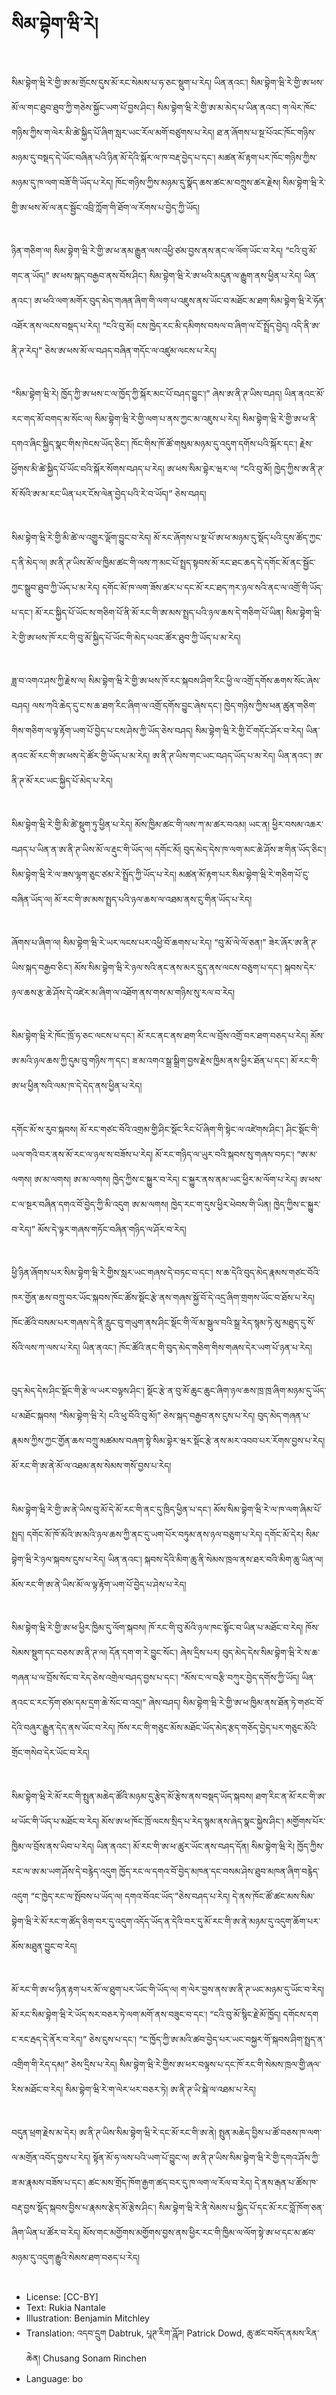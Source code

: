 # སིམ་བྷེག་ཝི་རེ།

##
སིམ་བྷེག་ཝི་རེ་གྱི་ཨ་མ་གྲོངས་དུས་མོ་རང་སེམས་པ་ཧ་ཅང་སྡུག་པ་རེད། ཡིན་ནའང་། སིམ་བྷེག་ཝི་རེ་གྱི་ཨ་ཕས་མོ་ལ་གང་ཐུབ་ཐུབ་ཀྱི་གཅེས་སྐྱོང་ཡག་པོ་བྱས་ཤིང་། སིམ་བྷེག་ཝི་རེ་གྱི་ཨ་མ་མེད་པ་ཡིན་ནའང་། ག་ལེར་ཁོང་གཉིས་ཀྱིས་ག་ལེར་མི་ཚེ་སྐྱིད་པོ་ཞིག་སླར་ཡང་རོལ་མགོ་བཙུགས་པ་རེད། ཐ་ན་ཞོགས་པ་སྔ་པོའང་ཁོང་གཉིས་མཉམ་དུ་བསྡད་དེ་ཡོང་བཞིན་པའི་ཉིན་མོ་དེའི་སྐོར་ལ་ཁ་བརྡ་བྱེད་པ་དང་། མཚན་མོ་རྟག་པར་ཁོང་གཉིས་ཀྱིས་མཉམ་དུ་ཁ་ལག་བཟོ་གི་ཡོད་པ་རེད། ཁོང་གཉིས་ཀྱིས་མཉམ་དུ་སྣོད་ཆས་ཚང་མ་བཀྲུས་ཚར་རྗེས། སིམ་བྷེག་ཝི་རེ་གྱི་ཨ་ཕས་མོ་ལ་ནང་སྦྱོང་འབྲི་ཀློག་གི་ཐོག་ལ་རོགས་པ་བྱེད་ཀྱི་ཡོད།

##
ཉིན་གཅིག་ལ། སིམ་བྷེག་ཝི་རེ་གྱི་ཨ་ཕ་ནམ་རྒྱུན་ལས་འཕྱི་ཙམ་བྱས་ནས་ནང་ལ་ལོག་ཡོང་བ་རེད། “ངའི་བུ་མོ་གང་ན་ཡོད།” ཨ་ཕས་སྐད་བརྒྱབ་ནས་བོས་ཤིང་། སིམ་བྷེག་ཝི་རེ་ཨ་ཕའི་མདུན་ལ་རྒྱུག་ནས་ཕྱིན་པ་རེད། ཡིན་ནའང་། ཨ་ཕའི་ལག་མགོར་བུད་མེད་གཞན་ཞིག་གི་ལག་པ་འཇུས་ནས་ཡོང་བ་མཐོང་མ་ཐག་སིམ་བྷེག་ཝི་རེ་ཧོན་འཐོར་ནས་ལངས་བསྡད་པ་རེད། “ངའི་བུ་མོ། ངས་ཁྱེད་རང་མི་དམིགས་བསལ་བ་ཞིག་ལ་ངོ་སྤྲོད་བྱེད། འདི་ནི་ཨ་ནི་ཊ་རེད།” ཅེས་ཨ་ཕས་མོ་ལ་བཤད་བཞིན་གདོང་ལ་འཛུམ་ལངས་པ་རེད།

##
“སིམ་བྷེག་ཝི་རེ། ཁྱོད་ཀྱི་ཨ་ཕས་ང་ལ་ཁྱོད་ཀྱི་སྐོར་མང་པོ་བཤད་བྱུང་།” ཞེས་ཨ་ནི་ཊ་ཡིས་བཤད། ཡིན་ནའང་མོ་རང་གད་མོ་བགད་མ་སོང་ལ། སིམ་བྷེག་ཝི་རེ་གྱི་ལག་པ་ནས་ཀྱང་མ་འཇུས་པ་རེད། སིམ་བྷེག་ཝི་རེ་གྱི་ཨ་ཕ་ནི་དགའ་ཞིང་སྐྱིད་སྣང་གིས་ཁེངས་ཡོད་ཅིང་། ཁོང་གིས་ཁོ་ཚོ་གསུམ་མཉམ་དུ་འདུག་དགོས་པའི་སྐོར་དང་། རྗེས་ཕྱོགས་མི་ཚེ་སྐྱིད་པོ་ཡོང་བའི་སྐོར་སོགས་བཤད་པ་རེད། ཨ་ཕས་སིམ་བྷེར་ཝར་ལ། “ངའི་བུ་མོ། ཁྱེད་ཀྱིས་ཨ་ནི་ཊ་སོ་སོའི་ཨ་མ་རང་ཡིན་པར་ངོས་ལེན་བྱེད་པའི་རེ་བ་ཡོད།” ཅེས་བཤད།

##
སིམ་བྷེག་ཝི་རེ་གྱི་མི་ཚེ་ལ་འགྱུར་ལྡོག་བྱུང་བ་རེད། མོ་རང་ཞོགས་པ་སྔ་པོ་ཨ་ཕ་མཉམ་དུ་སྡོད་པའི་དུས་ཚོད་ཀྱང་ད་ནི་མེད་ལ། ཨ་ནི་ཊ་ཡིས་མོ་ལ་ཁྱིམ་ཚང་གི་ལས་ཀ་མང་པོ་སྤྲད་སྟབས་མོ་རང་ཐང་ཆད་དེ་དགོང་མོ་ནང་སྦྱོང་ཀྱང་སྒྲུབ་ཐུབ་ཀྱི་ཡོད་པ་མ་རེད། དགོང་མོ་ཁ་ལག་ཟོས་ཚར་པ་དང་མོ་རང་ཐད་ཀར་ཉལ་སའི་ནང་ལ་འགྲོ་གི་ཡོད་པ་དང་། མོ་རང་སྐྱིད་པོ་ཡོང་ས་གཅིག་པོ་ནི་མོ་རང་གི་ཨ་མས་སྤྲད་པའི་ཉལ་ཆས་དེ་གཅིག་པོ་ཡིན། སིམ་བྷེག་ཝི་རེ་གྱི་ཨ་ཕས་ཁོ་རང་གི་བུ་མོ་སྐྱིད་པོ་ཡོང་གི་མེད་པའང་ཚོར་ཐུབ་ཀྱི་ཡོད་པ་མ་རེད།

##
ཟླ་བ་འགའ་ཤས་ཀྱི་རྗེས་ལ། སིམ་བྷེག་ཝི་རེ་གྱི་ཨ་ཕས་ཁོ་རང་སྐབས་ཤིག་རིང་ཕྱི་ལ་འགྲོ་དགོས་ཆགས་སོང་ཞེས་བཤད། ལས་ཀའི་ཆེད་དུ་ང་ས་ཆ་ཐག་རིང་ཞིག་ལ་འགྲོ་དགོས་བྱུང་ཞེས་དང་། ཁྱེད་གཉིས་ཀྱིས་ཕན་ཚུན་གཅིག་གིས་གཅིག་ལ་ལྟ་རྟོག་ཡག་པོ་བྱེད་པ་ངས་ཤེས་ཀྱི་ཡོད་ཅེས་བཤད། སིམ་བྷེག་ཝི་རེ་གྱི་ངོ་གདོང་ཤོར་བ་རེད། ཡིན་ནའང་མོ་རང་གི་ཨ་ཕས་དེ་ཚོར་གྱི་ཡོད་པ་མ་རེད། ཨ་ནི་ཊ་ཡིས་གང་ཡང་བཤད་ཡོད་པ་མ་རེད། ཡིན་ནའང་། ཨ་ནི་ཊ་མོ་རང་ཡང་སྐྱིད་པོ་མེད་པ་རེད།

##
སིམ་བྷེག་ཝི་རེ་གྱི་མི་ཚེ་སྡུག་ཏུ་ཕྱིན་པ་རེད། མོས་ཁྱིམ་ཚང་གི་ལས་ཀ་མ་ཚར་བའམ། ཡང་ན། ཕྱིར་བསམ་འཆར་བཤད་པ་ཡིན་ན་ཨ་ནི་ཊ་ཡིས་མོ་ལ་རྡུང་གི་ཡོད་ལ། དགོང་མོ། བུད་མེད་དེས་ཁ་ལག་མང་ཆེ་ཤོས་ཟ་གིན་ཡོད་ཅིང་། སིམ་བྷེག་ཝི་རེ་ལ་ཟས་ལྷག་ཅུང་ཙམ་རེ་སྤྲོད་ཀྱི་ཡོད་པ་རེད། མཚན་མོ་རྟག་པར་སིམ་བྷེག་ཝི་རེ་གཅིག་པོ་ངུ་བཞིན་ཡོད་ལ། མོ་རང་གི་ཨ་མས་སྤྲད་པའི་ཉལ་ཆས་ལ་འཐམ་ནས་ངུ་གིན་ཡོད་པ་རེད།

##
ཞོགས་པ་ཞིག་ལ། སིམ་བྷེག་ཝི་རེ་ཡར་ལངས་པར་འཕྱི་བོ་ཆགས་པ་རེད། “བུ་མོ་ལེ་ལོ་ཅན།” ཟེར་ཞོར་ཨ་ནི་ཊ་ཡིས་སྐད་བརྒྱབ་ཅིང་། མོས་སིམ་བྷེག་ཝི་རེ་ཉལ་སའི་ནང་ནས་མར་དྲུད་ནས་ལངས་བཅུག་པ་དང་། སྐབས་དེར་ཉལ་ཆས་རྩ་ཆེ་ཤོས་དེ་འཛེར་མ་ཞིག་ལ་འཐོག་ནས་གས་མ་གཉིས་སུ་རལ་བ་རེད།

##
སིམ་བྷེག་ཝི་རེ་ཁོང་ཁྲོ་ཧ་ཅང་ལངས་པ་དང་། མོ་རང་ནང་ནས་ཐག་རིང་ལ་བྲོས་འགྲོ་བར་ཐག་བཅད་པ་རེད། མོས་ཨ་མའི་ཉལ་ཆས་ཀྱི་དུམ་བུ་གཉིས་ཀ་དང་། ཟ་མ་འགའ་སྒྲ་སྒྲིག་བྱས་རྗེས་ཁྱིམ་ནས་ཕྱིར་ཐོན་པ་དང་། མོ་རང་གི་ཨ་ཕ་ཕྱིན་སའི་ལམ་ཁ་དེ་དེད་ནས་ཕྱིན་པ་རེད།

##
དགོང་མོ་ས་རུབ་སྐབས། མོ་རང་གཙང་བོའི་འགྲམ་གྱི་ཤིང་སྡོང་རིང་པོ་ཞིག་གི་སྟེང་ལ་འཛེགས་ཤིང་། ཤིང་སྡོང་གི་ཡལ་གའི་བར་ནས་མོ་རང་ལ་ཉལ་ས་བཟོས་པ་རེད། མོ་རང་གཉིད་ལ་ཡུར་བའི་སྐབས་སུ་གཞས་བཏང་། “ཨ་མ་ལགས། ཨ་མ་ལགས། ཨ་མ་ལགས། ཁྱེད་ཀྱིས་ང་སྐྱུར་བ་རེད། ང་སྐྱུར་ནས་ནམ་ཡང་ཕྱིར་མ་ལོག་པ་རེད། ཨ་ཕས་ང་ལ་སྔར་བཞིན་དགའ་བོ་བྱེད་ཀྱི་མི་འདུག ཨ་མ་ལགས། ཁྱེད་རང་ག་དུས་ཕྱིར་ཕེབས་གི་ཡིན། ཁྱེད་ཀྱིས་ང་སྐྱུར་བ་རེད།” མོས་དེ་ལྟར་གཞས་གཏོང་བཞིན་གཉིད་ལ་ཤོར་བ་རེད།

##
ཕྱི་ཉིན་ཞོགས་པར་སིམ་བྷེག་ཝི་རེ་གྱིས་སླར་ཡང་གཞས་དེ་བཏང་བ་དང་། ས་ཆ་དེའི་བུད་མེད་རྣམས་གཙང་བོའི་ཁར་གྱོན་ཆས་བཀྲུ་བར་ཡོང་སྐབས་ཁོང་ཚོས་སྡོང་རྩེ་ནས་གཞས་སྐྱོ་བོ་དེ་འདྲ་ཞིག་གྲགས་ཡོང་བ་ཐོས་པ་རེད། ཁོང་ཚོའི་བསམ་པར་གཞས་དེ་ནི་རླུང་བུ་གཡུག་ནས་ཤིང་སྡོང་གི་ལོ་མ་སྒུལ་བའི་སྒྲ་རེད་སྙམ་ཏེ་མུ་མཐུད་དུ་སོ་སོའི་ལས་ཀ་ལས་པ་རེད། ཡིན་ནའང་། ཁོང་ཚོའི་ནང་གི་བུད་མེད་གཅིག་གིས་གཞས་དེར་ཡག་པོ་ཉན་པ་རེད།

##
བུད་མེད་དེས་ཤིང་སྡོང་གི་རྩེ་ལ་ཡར་བལྟས་ཤིང་། སྡོང་རྩེ་ན་བུ་མོ་ཆུང་ཆུང་ཞིག་ཉལ་ཆས་ཁྲ་ཁྲ་ཞིག་མཉམ་དུ་ཡོད་པ་མཐོང་སྐབས། “སིམ་བྷེག་ཝི་རེ། ངའི་ཕུ་བོའི་བུ་མོ།” ཅེས་སྐད་བརྒྱབ་ནས་ངུས་པ་རེད། བུད་མེད་གཞན་པ་རྣམས་ཀྱིས་ཀྱང་གྱོན་ཆས་བཀྲུ་མཚམས་བཞག་སྟེ་སིམ་བྷེར་ཝར་སྡོང་རྩེ་ནས་མར་འབབ་པར་རོགས་བྱས་པ་རེད། མོ་རང་གི་ཨ་ནེ་མོ་ལ་འཐམ་ནས་སེམས་གསོ་བྱས་པ་རེད།

##
སིམ་བྷེག་ཝི་རེ་གྱི་ཨ་ནེ་ཡིས་བུ་མོ་དེ་མོ་རང་གི་ནང་དུ་ཁྲིད་ཕྱིན་པ་དང་། མོས་སིམ་བྷེག་ཝི་རེ་ལ་ཁ་ལག་ཞིམ་པོ་སྤྲད། དགོང་མོ་ཁོ་མོའི་ཨ་མའི་ཉལ་ཆས་ཀྱི་ནང་དུ་ཡག་པོར་བཏུམ་ནས་ཉལ་བཅུག་པ་རེད། དགོང་མོ་དེར། སིམ་བྷེག་ཝི་རེ་ཉལ་སྐབས་ངུས་པ་རེད། ཡིན་ནའང་། སྐབས་དེའི་མིག་ཆུ་ནི་སེམས་ཁྲལ་ནས་ཐར་བའི་མིག་ཆུ་ཡིན་ལ། མོས་རང་གི་ཨ་ནེ་ཡིས་མོ་ལ་ལྟ་རྟོག་ཡག་པོ་བྱེད་པ་ཤེས་པ་རེད།

##
སིམ་བྷེག་ཝི་རེ་གྱི་ཨ་ཕ་ཕྱིར་ཁྱིམ་དུ་ལོག་སྐབས། ཁོ་རང་གི་བུ་མོའི་ཉལ་ཁང་སྟོང་བ་ཡིན་པ་མཐོང་བ་རེད། ཁོས་སེམས་སྡུག་དང་བཅས་ཨ་ནི་ཊ་ལ། དོན་དག་ག་རེ་བྱུང་སོང་། ཞེས་དྲིས་པར། བུད་མེད་དེས་སིམ་བྷེག་ཝི་རེ་ས་ཆ་གཞན་པ་ལ་བྲོས་སོང་བ་རེད་ཅེས་འགྲེལ་བཤད་བྱས་པ་དང་། “མོས་ང་ལ་བརྩི་བཀུར་བྱེད་དགོས་ཀྱི་ཡོད། ཡིན་ནའང་ང་རང་ཏོག་ཙམ་དམ་དྲག་ཆེ་སོང་བ་འདྲ།” ཞེས་བཤད། སིམ་བྷེག་ཝི་རེ་གྱི་ཨ་ཕ་ཁྱིམ་ནས་ཐོན་ཏེ་གཙང་བོ་དེའི་བཞུར་རྒྱུན་དེད་ནས་ཡོང་བ་རེད། ཁོས་རང་གི་གཅུང་མོས་མཐོང་ཡོད་མེད་རྩད་གཅོད་བྱེད་པར་གཅུང་མོའི་གྲོང་གསེབ་དེར་ཡོང་བ་རེད།

##
སིམ་བྷེག་ཝི་རེ་མོ་རང་གི་སྤུན་མཆེད་ཚོའི་མཉམ་དུ་རྩེད་མོ་རྩེས་ནས་བསྡད་ཡོད་སྐབས། ཐག་རིང་ན་མོ་རང་གི་ཨ་ཕ་ཡོང་གི་ཡོད་པ་མཐོང་བ་རེད། མོས་ཨ་ཕ་ཁོང་ཁྲོ་ལངས་སྲིད་པ་རེད་སྙམ་ནས་ཞེད་སྣང་སྐྱེས་ཤིང་། མགྱོགས་པོར་ཁྱིམ་ལ་བྲོས་ནས་ཡིབ་པ་རེད། ཡིན་ནའང་། མོ་རང་གི་ཨ་ཕ་ཚུར་ཡོང་ནས་བཤད་དོན། སིམ་བྷེག་ཝི་རེ། ཁྱོད་ཀྱིས་རང་ལ་ཨ་མ་ཡག་ཤོས་དེ་བརྙེད་འདུག ཁྱོད་རང་ལ་དགའ་བོ་བྱེད་མཁན་དང་བསམ་ཤེས་ཐུབ་མཁན་ཞིག་བརྙེད་འདུག “ང་ཁྱེད་རང་ལ་སྤོབས་པ་ཡོད་ལ། དགའ་བོའང་ཡོད་”ཅེས་བཤད་པ་རེད། དེ་ནས་ཁོང་ཚོ་ཚང་མས་སིམ་བྷེག་ཝི་རེ་མོ་རང་ག་ཚོད་ཅིག་བར་དུ་འདུག་འདོད་ཡོད་ན་དེའི་བར་དུ་མོ་རང་གི་ཨ་ནེ་མཉམ་དུ་འདུག་ཆོག་པར་མོས་མཐུན་བྱུང་བ་རེད།

##
མོ་རང་གི་ཨ་ཕ་ཉིན་རྟག་པར་མོ་ལ་ཐུག་པར་ཡོང་གི་ཡོད་ལ། ག་ལེར་བྱས་ནས་ཨ་ནི་ཊ་ཡང་མཉམ་དུ་ཡོང་བ་རེད། མོ་རང་སིམ་བྷེག་ཝི་རེ་ཡོད་སར་བཅར་ཏེ་ལག་མགོ་ནས་བཟུང་བ་དང་། “ངའི་བུ་མོ་སྙིང་རྗེ་མོ་ཁྱོད། དགོངས་དག ང་རང་རྦད་དེ་ནོར་བ་རེད།” ཅེས་ངུས་པ་དང་། “ང་ཁྱོད་ཀྱི་ཨ་མའི་ཚབ་བྱེད་པར་ཡང་བསྐྱར་གོ་སྐབས་ཤིག་སྤྲད་ན་འགྲིག་གི་རེད་དམ།” ཅེས་དྲིས་པ་རེད། སིམ་བྷེག་ཝི་རེ་གྱིས་ཨ་ཕར་བལྟས་པ་དང་ཁོ་རང་གི་སེམས་ཁྲལ་གྱི་ཞལ་རིས་མཐོང་བ་རེད། སིམ་བྷེག་ཝི་རེ་ག་ལེར་ཕར་བཅར་ཏེ། ཨ་ནི་ཊ་ཡི་སྐེ་ལ་འཐམ་པ་རེད།

##
བདུན་ཕྲག་རྗེས་མ་དེར། ཨ་ནི་ཊ་ཡིས་སིམ་བྷེག་ཝི་རེ་དང་མོ་རང་གི་ཨ་ནེ། སྤུན་མཆེད་བྱིས་པ་ཚོ་བཅས་ཁ་ལག་ལ་མགྲོན་འབོད་བྱས་པ་རེད། སྟོན་མོ་ཧ་ལས་པའི་ཡག་པོ་བྱུང་ལ། ཨ་ནི་ཊ་ཡིས་སིམ་བྷེག་ཝི་རེ་གྱི་དགའ་ཤོས་ཀྱི་ཟ་མ་རྣམས་བཟོས་པ་དང་། ཚང་མས་གྲོད་ཁོག་རྒྱག་ཚད་བར་དུ་ཁ་ལག་ལ་རོལ་བ་རེད། དེ་ནས་རྒན་པ་ཚོས་ཁ་བརྡ་བྱས་སྡོད་སྐབས་བྱིས་པ་རྣམས་རྩེད་མོ་རྩེས་ཤིང་། སིམ་བྷེག་ཝི་རེ་ནི་སེམས་པ་སྐྱིད་པོ་དང་མོ་རང་བློ་ཁོག་ཅན་ཞིག་ཡིན་པ་ཚོར་བ་རེད། མོས་གང་མགྱོགས་མགྱོགས་བྱས་ནས་ཕྱིར་རང་གི་ཁྱིམ་ལ་ལོག་སྟེ་ཨ་ཕ་དང་མ་ཚབ་མཉམ་དུ་འདུག་རྒྱུའི་སེམས་ཐག་བཅད་པ་རེད།

##
* License: [CC-BY]
* Text: Rukia Nantale
* Illustration: Benjamin Mitchley
* Translation: འདབ་དྲུག Dabtruk, པཱཊ་རིག་ཌཱོཌ། Patrick Dowd, ཆུ་ཚང་བསོད་ནམས་རིན་ཆེན། Chusang Sonam Rinchen
* Language: bo
